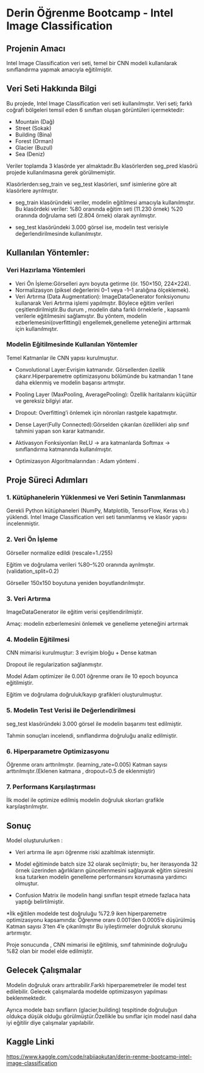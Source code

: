 # Derin Öğrenme Bootcamp - Intel Image Classification

## Projenin Amacı

Intel Image Classification veri seti, temel bir CNN modeli kullanılarak sınıflandırma yapmak amacıyla eğitilmiştir.

## Veri Seti Hakkında Bilgi

Bu projede, Intel Image Classification veri seti kullanılmıştır. Veri seti; farklı coğrafi bölgeleri temsil eden 6 sınıftan oluşan görüntüleri içermektedir:

* Mountain (Dağ)
* Street (Sokak)
* Building (Bina)
* Forest (Orman)
* Glacier (Buzul)
* Sea (Deniz) 

Veriler toplamda 3 klasörde yer almaktadır.Bu klasörlerden seg_pred klasörü projede kullanılmasına gerek görülmemiştir. 

Klasörlerden:seg_train ve seg_test klasörleri, sınıf isimlerine göre alt klasörlere ayrılmıştır.

* seg_train klasöründeki veriler, modelin eğitilmesi amacıyla kullanılmıştır.
  Bu klasördeki veriler:
  %80 oranında eğitim seti (11.230 örnek)
  %20 oranında doğrulama seti (2.804 örnek) olarak ayrılmıştır.

* seg_test klasöründeki 3.000 görsel ise, modelin test verisiyle değerlendirilmesinde kullanılmıştır.

## Kullanılan Yöntemler:

### Veri Hazırlama Yöntemleri
* Veri Ön İşleme:Görselleri aynı boyuta getirme (ör. 150×150, 224×224).
* Normalizasyon (piksel değerlerini 0–1 veya -1–1 aralığına ölçeklemek).
* Veri Artırma (Data Augmentation): ImageDataGenerator fonksiyonunu kullanarak Veri Artırma işlemi yapılmıştır. Böylece eğitim verileri çeşitlendirilmiştir.Bu durum , modelin daha farklı örneklerle , kapsamlı verilerle eğitilmesini sağlamıştır. Bu yöntem, modelin ezberlemesini(overfittingi) engellemek,genelleme yeteneğini arttırmak için kullanılmıştır.
 
### Modelin Eğitilmesinde Kullanılan Yöntemler

Temel Katmanlar ile CNN yapısı kurulmuştur.
 
* Convolutional Layer:Evrişim katmanıdır. Görsellerden özellik çıkarır.Hiperparemetre optimizasyonu bölümünde bu katmandan 1 tane daha eklenmiş ve modelin başarısı artmıştır.

* Pooling Layer (MaxPooling, AveragePooling): Özellik haritalarını küçültür ve gereksiz bilgiyi atar.

* Dropout: Overfitting’i önlemek için nöronları rastgele kapatmıştır.

* Dense Layer(Fully Connected):Görselden çıkarılan özellikleri alıp sınıf tahmini yapan son karar katmanıdır.

* Aktivasyon Fonksiyonları
ReLU → ara katmanlarda
Softmax → sınıflandırma katmanında
kullanılmıştır.

* Optimizasyon Algoritmalarından : Adam yöntemi .

## Proje Süreci Adımları 

### 1. Kütüphanelerin Yüklenmesi ve Veri Setinin Tanımlanması
Gerekli Python kütüphaneleri (NumPy, Matplotlib, TensorFlow, Keras vb.) yüklendi. Intel Image Classification veri seti tanımlanmış ve klasör yapısı incelenmiştir.

### 2. Veri Ön İşleme
Görseller normalize edildi (rescale=1./255)

Eğitim ve doğrulama verileri %80–%20 oranında ayrılmıştır. (validation_split=0.2)

Görseller 150x150 boyutuna yeniden boyutlandırılmıştır.

### 3. Veri Artırma
ImageDataGenerator ile eğitim verisi çeşitlendirilmiştir.

Amaç: modelin ezberlemesini önlemek ve genelleme yeteneğini artırmak

### 4. Modelin Eğitilmesi

CNN mimarisi kurulmuştur: 3 evrişim bloğu + Dense katman

Dropout ile regularization sağlanmıştır.

Model Adam optimizer ile 0.001 öğrenme oranı ile  10 epoch boyunca eğitilmiştir.

Eğitim ve doğrulama doğruluk/kayıp grafikleri oluşturulmuştur.

### 5. Modelin Test Verisi ile Değerlendirilmesi

seg_test klasöründeki 3.000 görsel ile modelin başarımı test edilmiştir.

Tahmin sonuçları incelendi, sınıflandırma doğruluğu analiz edilmiştir.

### 6.  Hiperparametre Optimizasyonu

Öğrenme oranı arttırılmıştır. (learning_rate=0.005)
Katman sayısı arttırılmıştır.(Eklenen katmana , dropout=0.5 de eklenmiştir) 

### 7. Performans Karşılaştırması
İlk model ile optimize edilmiş modelin doğruluk skorları grafikle karşılaştırılmıştır.

## Sonuç 

Model oluşturulurken :
* Veri artırma ile aşırı öğrenme riski azaltılmak istenmiştir.
  
* Model eğitiminde batch size 32 olarak seçilmiştir; bu, her iterasyonda 32 örnek üzerinden ağırlıkların güncellenmesini sağlayarak eğitim süresini kısa tutarken modelin genelleme performansını korumasına yardımcı olmuştur.

* Confusion Matrix ile modelin hangi sınıfları tespit etmede fazlaca hata yaptığı belirtilmiştir.
  
*İlk eğitilen modelde test doğruluğu %72.9 iken hiperparemetre optimizasyonu kapsamında:
  Öğrenme oranı 0.001’den 0.0005’e düşürülmüş
  Katman sayısı 3’ten 4’e çıkarılmıştır Bu iyileştirmeler doğruluk skorunu artırmıştır.

Proje sonucunda , CNN mimarisi ile eğitilmiş, sınıf tahmininde doğruluğu %82 olan bir model elde edilmiştir. 

## Gelecek Çalışmalar 

Modelin doğruluk oranı arttırabilir.Farklı hiperparemetreler ile model test edilebilir. Gelecek çalışmalarda modelde optimizasyon yapılması beklenmektedir.

Ayrıca modele bazı sınıfların (glacier,building) tespitinde doğruluğun oldukça düşük olduğu görülmüştür.Özellikle bu sınıflar için model nasıl daha iyi eğitilir diye çalışmalar yapılabilir.

## Kaggle Linki

https://www.kaggle.com/code/rabiiaokutan/derin-renme-bootcamp-intel-image-classification 




